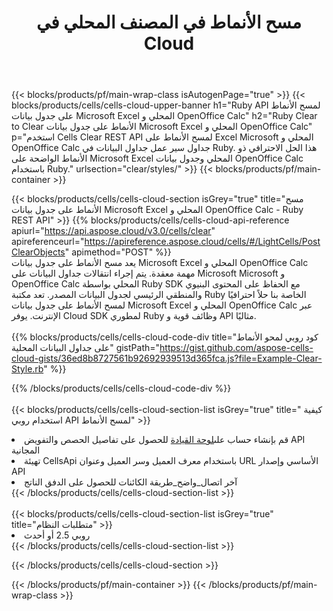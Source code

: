 ﻿---
title:  مسح الأنماط في المصنف المحلي في Cloud
description:  Cloud APIs & SDKs لمسح الأنماط على Microsoft Excel & OpenOffice Calc. أنماط واضحة على جداول البيانات المحلية بواسطة Cells Cloud API. تدعم SDK أنواع لغات التطوير. وهي تشمل Android و C# و Go و Java و NodeJS و Perl و PHP و Python و Ruby و swift.
url: /ar/ruby/clear/styles/
---
{{< blocks/products/pf/main-wrap-class isAutogenPage="true" >}}
{{< blocks/products/cells/cells-cloud-upper-banner h1="Ruby API لمسح الأنماط على جدول بيانات Microsoft Excel المحلي و OpenOffice Calc" h2="Ruby Clear to Clear الأنماط على جدول بيانات Microsoft Excel المحلي و OpenOffice Calc" p="استخدم Cells Clear REST API لمسح الأنماط على Excel Microsoft المحلي و OpenOffice Calc جداول سير عمل جداول البيانات في Ruby. هذا الحل الاحترافي ذو الأنماط الواضحة على Microsoft Excel المحلي وجدول بيانات OpenOffice Calc باستخدام Ruby." urlsection="clear/styles/" >}}
{{< blocks/products/pf/main-container >}}

{{< blocks/products/cells/cells-cloud-section isGrey="true" title="مسح الأنماط على جدول بيانات Microsoft Excel المحلي و OpenOffice Calc - Ruby REST API" >}}
{{% blocks/products/cells/cells-cloud-api-reference apiurl="https://api.aspose.cloud/v3.0/cells/clear" apireferenceurl="https://apireference.aspose.cloud/cells/#/LightCells/PostClearObjects" apimethod="POST" %}}
<br/>
يعد مسح الأنماط على جدول بيانات Microsoft Excel المحلي و OpenOffice Calc مهمة معقدة. يتم إجراء انتقالات جداول البيانات على Microsoft Microsoft و OpenOffice Calc المحلي بواسطة Ruby SDK مع الحفاظ على المحتوى البنيوي والمنطقي الرئيسي لجدول البيانات المصدر. تعد مكتبة Ruby الخاصة بنا حلاً احترافيًا لمسح الأنماط على جدول بيانات Microsoft Excel المحلي و OpenOffice Calc عبر الإنترنت. يوفر Cloud SDK لمطوري Ruby وظائف قوية و API مثاليًا.
<br/>
<br/>
{{% blocks/products/cells/cells-cloud-code-div title="كود روبي لمحو الأنماط على جداول البيانات المحلية" gistPath="https://gist.github.com/aspose-cells-cloud-gists/36ed8b8727561b92692939513d365fca.js?file=Example-Clear-Style.rb" %}}
  
{{% /blocks/products/cells/cells-cloud-code-div %}}
<br/>
<br/>
{{< blocks/products/cells/cells-cloud-section-list isGrey="true" title=" كيفية استخدام روبي API لمسح الأنماط" >}}
<li> قم بإنشاء حساب على<a href="https://dashboard.aspose.cloud/">لوحة القيادة</a> للحصول على تفاصيل الحصص والتفويض API المجانية</li>
<li>تهيئة CellsApi باستخدام معرف العميل وسر العميل وعنوان URL الأساسي وإصدار API</li>
<li>آخر اتصال_واضح_طريقة الكائنات للحصول على الدفق الناتج</li>
{{< /blocks/products/cells/cells-cloud-section-list >}}
<br/>
<br/>
{{< blocks/products/cells/cells-cloud-section-list isGrey="true" title="متطلبات النظام" >}}
<li>روبي 2.5 أو أحدث</li>
{{< /blocks/products/cells/cells-cloud-section-list >}}

{{< /blocks/products/cells/cells-cloud-section >}}

{{< /blocks/products/pf/main-container >}}
{{< /blocks/products/pf/main-wrap-class >}}
